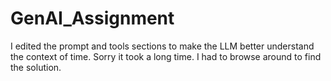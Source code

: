 # GenAI_Assignment
I edited the prompt and tools sections to make the LLM better understand the context of time. Sorry it took a long time. I had to browse around to find the solution. 
